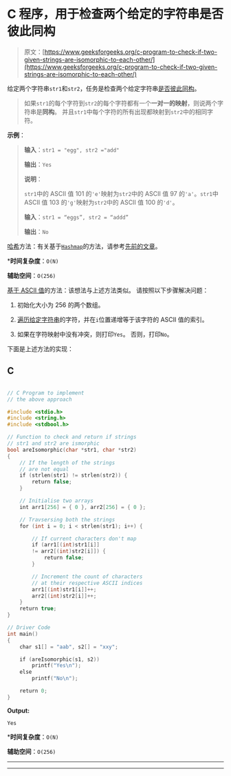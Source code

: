 # C 程序，用于检查两个给定的字符串是否彼此同构

> 原文：[https://www.geeksforgeeks.org/c-program-to-check-if-two-given-strings-are-isomorphic-to-each-other/](https://www.geeksforgeeks.org/c-program-to-check-if-two-given-strings-are-isomorphic-to-each-other/)

给定两个字符串`str1`和`str2`，任务是检查两个给定字符串[是否彼此同构](https://www.geeksforgeeks.org/check-if-two-given-strings-are-isomorphic-to-each-other/)。

> 如果`str1`的每个字符到`str2`的每个字符都有一个**一对一的映射**，则说两个字符串是**同构**。 并且`str1`中每个字符的所有出现都映射到`str2`中的相同字符。

**示例**：

> **输入**：`str1 = "egg", str2 ="add"`
> 
> **输出**：`Yes`
> 
> **说明**：
> 
> `str1`中的 ASCII 值 101 的`'e'`映射为`str2`中的 ASCII 值 97 的`'a'`。`str1`中 ASCII 值 103 的`'g'`映射为`str2`中的 ASCII 值 100 的`'d'`。
> 
> **输入**：`str1 = “eggs”, str2 = “addd”`
> 
> **输出**：`No`

[哈希](http://www.geeksforgeeks.org/hashing-data-structure/)方法：有关基于[`Hashmap`](http://www.geeksforgeeks.org/java-util-hashmap-in-java/)的方法，请参考[先前的文章](https://www.geeksforgeeks.org/check-if-two-given-strings-are-isomorphic-to-each-other/)。

***时间复杂度**：`O(N)`

**辅助空间**：`O(256)`

[基于 ASCII 值](https://en.wikipedia.org/wiki/ASCII#Character_order)的方法：该想法与上述方法类似。 请按照以下步骤解决问题：

1.  初始化大小为 256 的两个数组。

2.  [遍历给定字符串](https://www.geeksforgeeks.org/iterate-over-characters-of-a-string-in-python/)的字符，并在`i`位置递增等于该字符的 ASCII 值的索引。

3.  如果在字符映射中没有冲突，则打印`Yes`。 否则，打印`No`。

下面是上述方法的实现：

## C

```c

// C Program to implement 
// the above approach 

#include <stdio.h> 
#include <string.h> 
#include <stdbool.h> 

// Function to check and return if strings 
// str1 and str2 are ismorphic 
bool areIsomorphic(char *str1, char *str2) 
{ 
    // If the length of the strings 
    // are not equal 
    if (strlen(str1) != strlen(str2)) { 
        return false; 
    } 

    // Initialise two arrays 
    int arr1[256] = { 0 }, arr2[256] = { 0 }; 

    // Travsersing both the strings 
    for (int i = 0; i < strlen(str1); i++) { 

        // If current characters don't map 
        if (arr1[(int)str1[i]]  
        != arr2[(int)str2[i]]) { 
            return false; 
        } 

        // Increment the count of characters 
        // at their respective ASCII indices 
        arr1[(int)str1[i]]++; 
        arr2[(int)str2[i]]++; 
    } 
    return true; 
} 

// Driver Code 
int main() 
{ 
    char s1[] = "aab", s2[] = "xxy"; 

    if (areIsomorphic(s1, s2)) 
        printf("Yes\n"); 
    else
        printf("No\n"); 

    return 0; 
} 

```

**Output:**

```
Yes

```

***时间复杂度**：`O(N)`

**辅助空间**：`O(256)`



* * *

* * *



